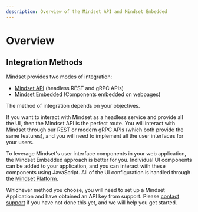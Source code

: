 ```yaml
---
description: Overview of the Mindset API and Mindset Embedded
---
```


# Overview

## Integration Methods

Mindset provides two modes of integration:

* [Mindset API](mindset-api.md) (headless REST and gRPC APIs)
* [Mindset Embedded](mindset-embedded.md) (Components embedded on webpages)

The method of integration depends on your objectives.&#x20;

If you want to interact with Mindset as a headless service and provide all the UI, then the Mindset API is the perfect route. You will interact with Mindset through our REST or modern gRPC APIs (which both provide the same features), and you will need to implement all the user interfaces for your users.

To leverage Mindset's user interface components in your web application, the Mindset Embedded approach is better for you. Individual UI components can be added to your application, and you can interact with these components using JavaScript. All of the UI configuration is handled through the [Mindset Platform](broken-reference).

Whichever method you choose, you will need to set up a Mindset Application and have obtained an API key from support. Please [contact support](../support/contacting-support.md) if you have not done this yet, and we will help you get started.
